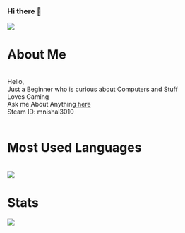 ### Hi there 👋
<!--
**darkracer3010/darkracer3010** is a ✨ _special_ ✨ repository because its `README.md` (this file) appears on your GitHub profile.

Here are some ideas to get you started:

- 🔭 I’m currently working on ...
- 🌱 I’m currently learning ...
- 👯 I’m looking to collaborate on ...
- 🤔 I’m looking for help with ...
- 💬 Ask me about ...
- 📫 How to reach me: ...
- 😄 Pronouns: ...
- ⚡ Fun fact: ...
-->
<img src="https://blog.lootcrate.com/wp-content/uploads/2018/02/giphy-1-5.gif"></img>
<h1>About Me</h1><br>
Hello,<br>
Just a Beginner who is curious about Computers and Stuff<br>
Loves Gaming<br>
Ask me About Anything<a href="https://github.com/darkracer3010/darkracer3010/issues"> here</a><br>
Steam ID: mnishal3010<br>
<br>
<h1>Most Used Languages</h1><br>
<a href="#lang">
  <img align="center" src="https://github-readme-stats.vercel.app/api/top-langs/?username=darkracer3010&theme=tokyonight"/>
  </a>
 <h1>Stats</h1>
  <a href="#stats">
<img align="center" src="https://gh-readme-stats-jr2zafif6.vercel.app/api?username=darkracer3010&show_icons=true&count_private=true&theme=tokyonight" />
</a><br>
  <br>


  
